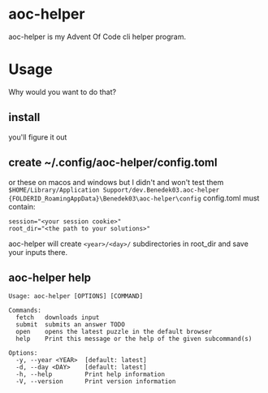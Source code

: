 # aoc-helper
aoc-helper is my Advent Of Code cli helper program.

# Usage
Why would you want to do that?

## install
you'll figure it out

## create ~/.config/aoc-helper/config.toml
or these on macos and windows but I didn't and won't test them
`$HOME/Library/Application Support/dev.Benedek03.aoc-helper`
`{FOLDERID_RoamingAppData}\Benedek03\aoc-helper\config`
config.toml must contain:
```
session="<your session cookie>"
root_dir="<the path to your solutions>"
```
aoc-helper will create `<year>/<day>/` subdirectories in root_dir and save your inputs there. 

## aoc-helper help
```
Usage: aoc-helper [OPTIONS] [COMMAND]

Commands:
  fetch   downloads input
  submit  submits an answer TODO
  open    opens the latest puzzle in the default browser
  help    Print this message or the help of the given subcommand(s)

Options:
  -y, --year <YEAR>  [default: latest]
  -d, --day <DAY>    [default: latest]
  -h, --help         Print help information
  -V, --version      Print version information
```